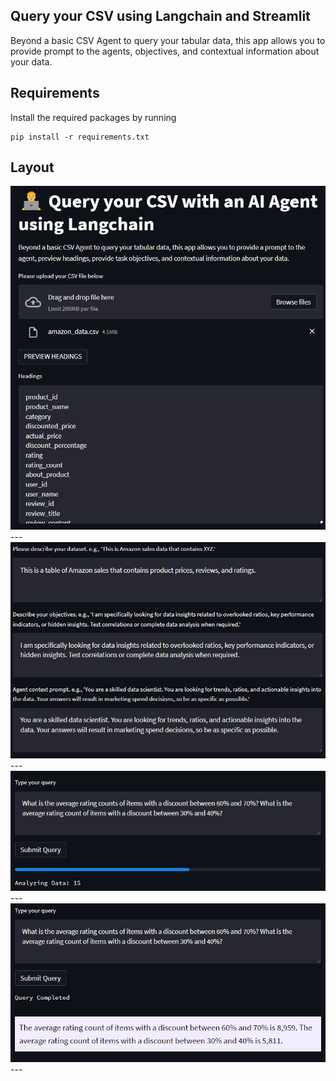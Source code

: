 ##  Query your CSV using Langchain and Streamlit

Beyond a basic CSV Agent to query your tabular data, this app allows you to provide prompt to the agents, objectives, and contextual information about your data. 

## Requirements

Install the required packages by running

```
pip install -r requirements.txt
```
## Layout

<center>
<img src='https://github.com/TMoneyBidness/CSV_Agent_with_Prompts/blob/5524a311aa3b51560539b65914da025cf431ca6a/screenshots/csv_headings.png' width='600'>
</center>
---
<center>
<img src='https://github.com/TMoneyBidness/CSV_Agent_with_Prompts/blob/5524a311aa3b51560539b65914da025cf431ca6a/screenshots/csv_prompts.png' width='600'>
</center>
---
<center>
<img src='https://github.com/TMoneyBidness/CSV_Agent_with_Prompts/blob/5524a311aa3b51560539b65914da025cf431ca6a/screenshots/csv_query.png' width='600'>
</center>
---
<center>
<img src='https://github.com/TMoneyBidness/CSV_Agent_with_Prompts/blob/5524a311aa3b51560539b65914da025cf431ca6a/screenshots/csv_query_answer.png' width='600'>
</center>
---

